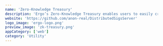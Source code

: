 ```yaml
---
name: 'Zero-Knowledge Treasury'
description: 'Ergo’s Zero-Knowledge Treasury enables users to easily create joint digital signatures, with bespoke conditions for spending funds, while ensuring the signatories to the created address remain hidden.'
website: 'https://github.com/anon-real/DistributedSigsServer'
logo_image: 'ergo-logo.png'
preview_image: 'zk-treasury.png'
appCategory: ['web']
category: 'Utility'
---
```


